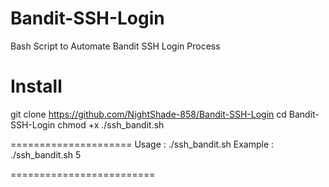 # Bandit-SSH-Login
Bash Script to Automate Bandit SSH Login Process

Install
=============
git clone https://github.com/NightShade-858/Bandit-SSH-Login
cd Bandit-SSH-Login
chmod +x ./ssh_bandit.sh

=====================
Usage   : ./ssh_bandit.sh <level number>
Example : ./ssh_bandit.sh 5
 
=========================
